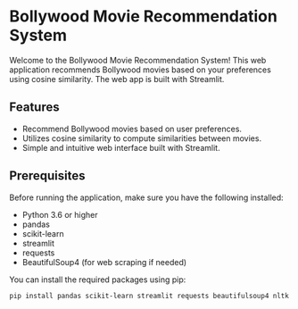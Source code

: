 # Bollywood Movie Recommendation System

Welcome to the Bollywood Movie Recommendation System! This web application recommends Bollywood movies based on your preferences using cosine similarity. The web app is built with Streamlit.

## Features

- Recommend Bollywood movies based on user preferences.
- Utilizes cosine similarity to compute similarities between movies.
- Simple and intuitive web interface built with Streamlit.

## Prerequisites

Before running the application, make sure you have the following installed:

- Python 3.6 or higher
- pandas
- scikit-learn
- streamlit
- requests
- BeautifulSoup4 (for web scraping if needed)

You can install the required packages using pip:

```bash
pip install pandas scikit-learn streamlit requests beautifulsoup4 nltk
